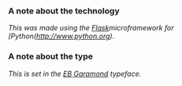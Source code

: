 ### A note about the technology ###

*This was made using the [Flask](http://flask.pocoo.org)microframework for [Python(http://www.python.org).*

### A note about the type ###

*This is set in the [EB Garamond](http://www.google.com/fonts/specimen/EB+Garamond) typeface.*

